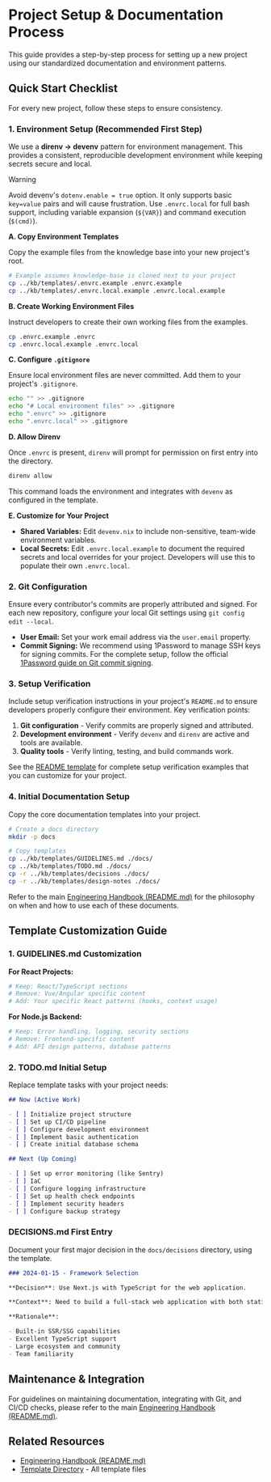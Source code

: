 # Project Setup & Documentation Process

This guide provides a step-by-step process for setting up a new project using our standardized documentation and environment patterns.

## Quick Start Checklist

For every new project, follow these steps to ensure consistency.

### 1. Environment Setup (Recommended First Step)

We use a **direnv -> devenv** pattern for environment management. This provides a consistent, reproducible development environment while keeping secrets secure and local.

> [!WARNING]
> Avoid devenv's `dotenv.enable = true` option. It only supports basic `key=value` pairs and will cause frustration. Use `.envrc.local` for full bash support, including variable expansion (`${VAR}`) and command execution (`$(cmd)`).

**A. Copy Environment Templates**

Copy the example files from the knowledge base into your new project's root.

```bash
# Example assumes knowledge-base is cloned next to your project
cp ../kb/templates/.envrc.example .envrc.example
cp ../kb/templates/.envrc.local.example .envrc.local.example
```

**B. Create Working Environment Files**

Instruct developers to create their own working files from the examples.

```bash
cp .envrc.example .envrc
cp .envrc.local.example .envrc.local
```

**C. Configure `.gitignore`**

Ensure local environment files are never committed. Add them to your project's `.gitignore`.

```bash
echo "" >> .gitignore
echo "# Local environment files" >> .gitignore
echo ".envrc" >> .gitignore
echo ".envrc.local" >> .gitignore
```

**D. Allow Direnv**

Once `.envrc` is present, `direnv` will prompt for permission on first entry into the directory.

```bash
direnv allow
```

This command loads the environment and integrates with `devenv` as configured in the template.

**E. Customize for Your Project**

- **Shared Variables:** Edit `devenv.nix` to include non-sensitive, team-wide environment variables.
- **Local Secrets:** Edit `.envrc.local.example` to document the required secrets and local overrides for your project. Developers will use this to populate their own `.envrc.local`.

### 2. Git Configuration

Ensure every contributor's commits are properly attributed and signed. For each new repository, configure your local Git settings using `git config edit --local`.

- **User Email:** Set your work email address via the `user.email` property.
- **Commit Signing:** We recommend using 1Password to manage SSH keys for signing commits. For the complete setup, follow the official [1Password guide on Git commit signing](https://developer.1password.com/docs/ssh/git-commit-signing/).

### 3. Setup Verification

Include setup verification instructions in your project's `README.md` to ensure developers properly configure their environment. Key verification points:

1.  **Git configuration** - Verify commits are properly signed and attributed.
2.  **Development environment** - Verify `devenv` and `direnv` are active and tools are available.
3.  **Quality tools** - Verify linting, testing, and build commands work.

See the [README template](./templates/README.md#setup-verification) for complete setup verification examples that you can customize for your project.

### 4. Initial Documentation Setup

Copy the core documentation templates into your project.

```bash
# Create a docs directory
mkdir -p docs

# Copy templates
cp ../kb/templates/GUIDELINES.md ./docs/
cp ../kb/templates/TODO.md ./docs/
cp -r ../kb/templates/decisions ./docs/
cp -r ../kb/templates/design-notes ./docs/
```

Refer to the main [Engineering Handbook (README.md)](./README.md) for the philosophy on when and how to use each of these documents.

## Template Customization Guide

### 1. GUIDELINES.md Customization

**For React Projects:**

```bash
# Keep: React/TypeScript sections
# Remove: Vue/Angular specific content
# Add: Your specific React patterns (hooks, context usage)
```

**For Node.js Backend:**

```bash
# Keep: Error handling, logging, security sections
# Remove: Frontend-specific content
# Add: API design patterns, database patterns
```

### 2. TODO.md Initial Setup

Replace template tasks with your project needs:

```markdown
## Now (Active Work)

- [ ] Initialize project structure
- [ ] Set up CI/CD pipeline
- [ ] Configure development environment
- [ ] Implement basic authentication
- [ ] Create initial database schema

## Next (Up Coming)

- [ ] Set up error monitoring (like Sentry)
- [ ] IaC
- [ ] Configure logging infrastructure
- [ ] Set up health check endpoints
- [ ] Implement security headers
- [ ] Configure backup strategy
```

### DECISIONS.md First Entry

Document your first major decision in the `docs/decisions` directory, using the template.

```markdown
### 2024-01-15 - Framework Selection

**Decision**: Use Next.js with TypeScript for the web application.

**Context**: Need to build a full-stack web application with both static and dynamic content...

**Rationale**:

- Built-in SSR/SSG capabilities
- Excellent TypeScript support
- Large ecosystem and community
- Team familiarity
```

## Maintenance & Integration

For guidelines on maintaining documentation, integrating with Git, and CI/CD checks, please refer to the main [Engineering Handbook (README.md)](./README.md).

## Related Resources

- [Engineering Handbook (README.md)](./README.md)
- [Template Directory](./templates/) - All template files
